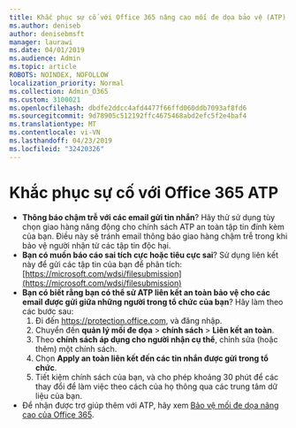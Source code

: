 ```yaml
---
title: Khắc phục sự cố với Office 365 nâng cao mối đe dọa bảo vệ (ATP)
ms.author: deniseb
author: denisebmsft
manager: laurawi
ms.date: 04/01/2019
ms.audience: Admin
ms.topic: article
ROBOTS: NOINDEX, NOFOLLOW
localization_priority: Normal
ms.collection: Admin_O365
ms.custom: 3100021
ms.openlocfilehash: dbdfe2ddcc4afd4477f66ffd060ddb7093af8fd6
ms.sourcegitcommit: 9d78905c512192ffc4675468abd2efc5f2e4baf4
ms.translationtype: MT
ms.contentlocale: vi-VN
ms.lasthandoff: 04/23/2019
ms.locfileid: "32420326"
---
```

# <a name="troubleshoot-issues-with-office-365-atp"></a>Khắc phục sự cố với Office 365 ATP

- **Thông báo chậm trễ với các email gửi tin nhắn**? Hãy thử sử dụng tùy chọn giao hàng năng động cho chính sách ATP an toàn tập tin đính kèm của bạn. Điều này sẽ tránh email thông báo giao hàng chậm trễ trong khi bảo vệ người nhận từ các tập tin độc hại.
- **Bạn có muốn báo cáo sai tích cực hoặc tiêu cực sai**? Sử dụng liên kết này để gửi các tập tin của bạn để phân tích:[https://microsoft.com/wdsi/filesubmission](https://microsoft.com/wdsi/filesubmission)
- **Bạn có biết rằng bạn có thể sử ATP liên kết an toàn bảo vệ cho các email được gửi giữa những người trong tổ chức của bạn**? Hãy làm theo các bước sau:
    1. Đi đến https://protection.office.com, và đăng nhập.
    2. Chuyển đến **quản lý mối đe dọa** > **chính sách** > **Liên kết an toàn**.
    3. Theo **chính sách áp dụng cho người nhận cụ thể**, chỉnh sửa (hoặc thêm) một chính sách.
    4. Chọn **Apply an toàn liên kết đến các tin nhắn được gửi trong tổ chức**.
    5. Tiết kiệm chính sách của bạn, và cho phép khoảng 30 phút để các thay đổi để làm việc theo cách của họ thông qua các trung tâm dữ liệu của bạn.
- Để nhận được trợ giúp thêm với ATP, hãy xem [Bảo vệ mối đe dọa nâng cao của Office 365](https://docs.microsoft.com/office365/securitycompliance/office-365-atp).